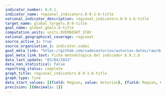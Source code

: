 ```yaml
---
indicator_number: 8.9.1.
indicator_name: regional_indicators.8-9-1-b-title
national_indicator_description: regional_indicators.8-9-1-b-title
target_name: global_targets.8-9-title
goal_name: global_goals.8-title
computation_units: units.OVERNIGHT_STAY
national_geographical_coverage: regional
source_active_1: true
source_organisation_1: indicator.sadei
goal_meta_link: "https://github.com/sadeiasturias/asturias-datos/raw/develop/descargas/metodologia/8.9.1.b.pdf"
goal_meta_link_text: Ficha metodológica del indicador 8.9.1.b
data_last_update: "03/04/2023"
data_non_statistical: false
reporting_status: complete
graph_title: regional_indicators.8-9-1-b-title
graph_type: line
data_start_values: [{field: Region, value: Asturias}, {field: Region, value: España}]
precision: [{decimals: 1}]
---
```

